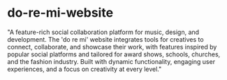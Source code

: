 # do-re-mi-website
 "A feature-rich social collaboration platform for music, design, and development. The 'do re mi' website integrates tools for creatives to connect, collaborate, and showcase their work, with features inspired by popular social platforms and tailored for award shows, schools, churches, and the fashion industry. Built with dynamic functionality, engaging user experiences, and a focus on creativity at every level."
